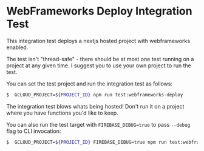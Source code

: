 # WebFrameworks Deploy Integration Test

This integration test deploys a nextjs hosted project with webframeworks enabled.

The test isn't "thread-safe" - there should be at most one test running on a project at any given time.
I suggest you to use your own project to run the test.

You can set the test project and run the integration test as follows:

```bash
$  GCLOUD_PROJECT=${PROJECT_ID} npm run test:webframeworks-deploy
```

The integration test blows whats being hosted! Don't run it on a project where you have functions you'd like to keep.

You can also run the test target with `FIREBASE_DEBUG=true` to pass `--debug` flag to CLI invocation:

```bash
$  GCLOUD_PROJECT=${PROJECT_ID} FIREBASE_DEBUG=true npm run test:webframeworks-deploy
```
